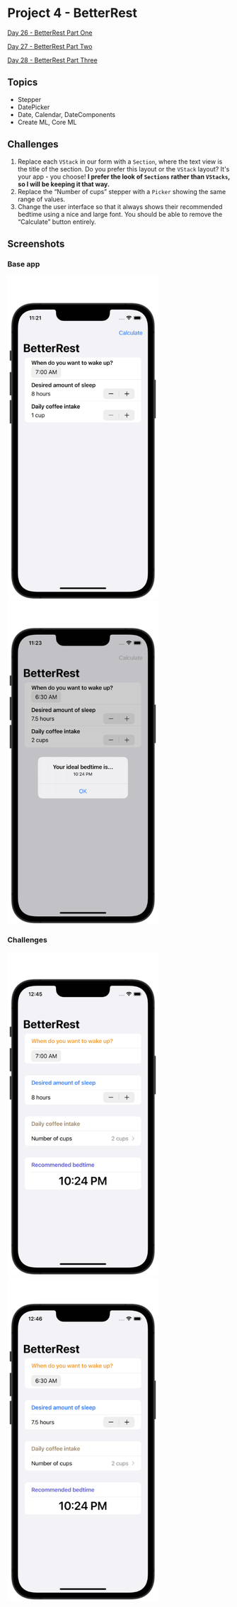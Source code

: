 #  Project 4 - BetterRest

[Day 26 - BetterRest Part One](https://www.hackingwithswift.com/100/swiftui/26)

[Day 27 - BetterRest Part Two](https://www.hackingwithswift.com/100/swiftui/27)

[Day 28 - BetterRest Part Three](https://www.hackingwithswift.com/100/swiftui/28)

## Topics

* Stepper
* DatePicker
* Date, Calendar, DateComponents
* Create ML, Core ML

## Challenges

1. Replace each `VStack` in our form with a `Section`, where the text view is the title of the section. Do you prefer this layout or the `VStack` layout? It's your app - you choose! **I prefer the look of `Sections` rather than `VStacks`, so I will be keeping it that way.**
2. Replace the “Number of cups” stepper with a `Picker` showing the same range of values.
3. Change the user interface so that it always shows their recommended bedtime using a nice and large font. You should be able to remove the “Calculate” button entirely.

## Screenshots

### Base app

<p float="left">
    <img src="screenshots/betterrest01.png" alt="Better Rest Base Picture 1" width="341">
    <img src="screenshots/betterrest02.png" alt="Better Rest Base Picture 2" width="341">
</p>

### Challenges

<p float="left">
    <img src="screenshots/betterrest-challenge01.png" alt="BetterRest Challenge Picture 1" width="341">
    <img src="screenshots/betterrest-challenge02.png" alt="BetterRest Challenge Picture 2" width="341">
</p>
